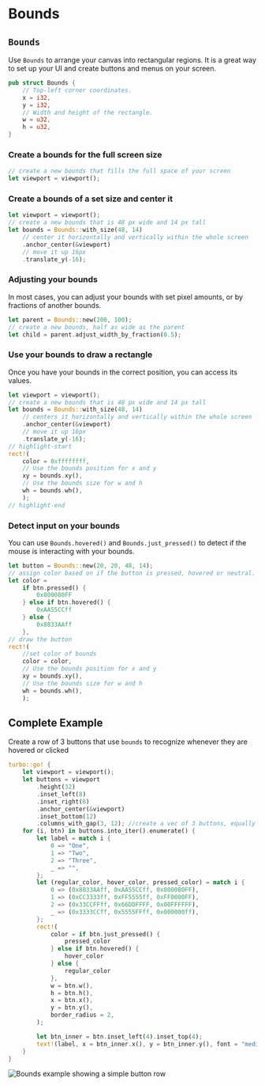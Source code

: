 # Bounds

## `Bounds`

Use `Bounds` to arrange your canvas into rectangular regions. It is a great way to set up your UI and create buttons and menus on your screen.

```rust title="turbo::bounds"
pub struct Bounds {
    // Top-left corner coordinates.
    x = i32,
    y = i32,
    // Width and height of the rectangle.
    w = u32,
    h = u32,
}
```

### Create a bounds for the full screen size

```rust
// create a new bounds that fills the full space of your screen
let viewport = viewport();
```

### Create a bounds of a set size and center it

```rust
let viewport = viewport();
// create a new bounds that is 48 px wide and 14 px tall
let bounds = Bounds::with_size(48, 14)
    // center it horizontally and vertically within the whole screen
    .anchor_center(&viewport)
    // move it up 16px
    .translate_y(-16);
```

### Adjusting your bounds

In most cases, you can adjust your bounds with set pixel amounts, or by fractions of another bounds.

```rust
let parent = Bounds::new(200, 100);
// create a new bounds, half as wide as the parent
let child = parent.adjust_width_by_fraction(0.5);
```

### Use your bounds to draw a rectangle

Once you have your bounds in the correct position, you can access its values.

```rust
let viewport = viewport();
// create a new bounds that is 48 px wide and 14 px tall
let bounds = Bounds::with_size(48, 14)
    // centers it horizontally and vertically within the whole screen
    .anchor_center(&viewport)
    // move it up 16px
    .translate_y(-16);
// highlight-start
rect!(
    color = 0xffffffff,
    // Use the bounds position for x and y
    xy = bounds.xy(),
    // Use the bounds size for w and h
    wh = bounds.wh(),
    );
// highlight-end
```

### Detect input on your bounds

You can use `Bounds.hovered()` and `Bounds.just_pressed()` to detect if the mouse is interacting with your bounds.
```rust
let button = Bounds::new(20, 20, 48, 14);
// assign color based on if the button is pressed, hovered or neutral.
let color = 
    if btn.pressed() {
        0x800080FF
    } else if btn.hovered() {
        0xAA55CCff
    } else {
        0x8833AAff
    },
// draw the button
rect!(
    //set color of bounds
    color = color,
    // Use the bounds position for x and y
    xy = bounds.xy(),
    // Use the bounds size for w and h
    wh = bounds.wh(),
    );
```
## Complete Example

Create a row of 3 buttons that use `bounds` to recognize whenever they are hovered or clicked

```rust
turbo::go! {
    let viewport = viewport();
    let buttons = viewport
        .height(32)
        .inset_left(8)
        .inset_right(8)
        .anchor_center(&viewport)
        .inset_bottom(12)
        .columns_with_gap(3, 12); //create a vec of 3 buttons, equally separated, with 12 horizontal pixels between them
    for (i, btn) in buttons.into_iter().enumerate() {
        let label = match i {
            0 => "One",
            1 => "Two",
            2 => "Three",
            _ => "",
        };
        let (regular_color, hover_color, pressed_color) = match i {
            0 => (0x8833AAff, 0xAA55CCff, 0x800080FF),
            1 => (0xCC3333ff, 0xFF5555ff, 0xFF0000FF),
            2 => (0x33CCFFff, 0x66DDFFFF, 0x00FFFFFF),
            _ => (0x3333CCff, 0x5555FFff, 0x000000ff),
        };
        rect!(
            color = if btn.just_pressed() {
                pressed_color
            } else if btn.hovered() {
                hover_color
            } else {
                regular_color
            },
            w = btn.w(),
            h = btn.h(),
            x = btn.x(),
            y = btn.y(),
            border_radius = 2,
        );

        let btn_inner = btn.inset_left(4).inset_top(4);
        text!(label, x = btn_inner.x(), y = btn_inner.y(), font = "medium");    
    }
}
```

![Bounds example showing a simple button row](/bound-example.gif)



